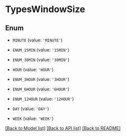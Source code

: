 # TypesWindowSize


## Enum

* `MINUTE` (value: `'MINUTE'`)

* `ENUM_15MIN` (value: `'15MIN'`)

* `ENUM_30MIN` (value: `'30MIN'`)

* `HOUR` (value: `'HOUR'`)

* `ENUM_3HOUR` (value: `'3HOUR'`)

* `ENUM_6HOUR` (value: `'6HOUR'`)

* `ENUM_12HOUR` (value: `'12HOUR'`)

* `DAY` (value: `'DAY'`)

* `WEEK` (value: `'WEEK'`)

[[Back to Model list]](../README.md#documentation-for-models) [[Back to API list]](../README.md#documentation-for-api-endpoints) [[Back to README]](../README.md)


